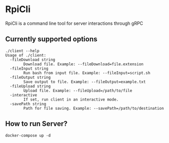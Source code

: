 # RpiCli
RpiCli is a command line tool for server interactions through gRPC


## Currently supported options
```
./client --help
Usage of ./client:
  -fileDownload string
    	Download file. Example: --fileDownload=file.extension
  -fileInput string
    	Run bash from input file. Example: --fileInput=script.sh
  -fileOutput string
    	Save output to file. Example: --fileOutput=example.txt
  -fileUpload string
    	Upload file. Example: --fileUpload=/path/to/file
  -interactive
    	If set, run client in an interactive mode.
  -savePath string
    	Path for file saving. Example: --savePath=/path/to/destination
```

## How to run Server?
```
docker-compose up -d
```